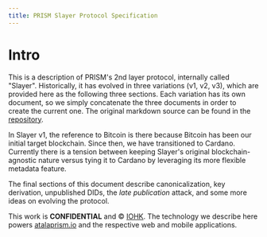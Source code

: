 ```yaml
---
title: PRISM Slayer Protocol Specification
---
```


# Intro

This is a description of PRISM's 2nd layer protocol, internally called "Slayer".
Historically, it has evolved in three variations (v1, v2, v3), which are
provided here as the following three sections. Each variation has its own
document, so we simply concatenate the three documents in order to create the
current one. The original markdown source can be found in the
[repository](https://github.com/input-output-hk/atala/tree/develop/prism-backend/docs/protocol).

In Slayer v1, the reference to Bitcoin is there because Bitcoin has been our
initial target blockchain. Since then, we have transitioned to Cardano.
Currently there is a tension between keeping Slayer's original
blockchain-agnostic nature versus tying it to Cardano by leveraging its more
flexible metadata feature.

The final sections of this document describe canonicalization, key derivation,
unpublished DIDs, the _late publication_ attack, and some more ideas on evolving
the protocol.

This work is **CONFIDENTIAL** and &copy; [IOHK](https://iohk.io). The technology
we describe here powers [atalaprism.io](https://atalaprism.io) and the
respective web and mobile applications.
